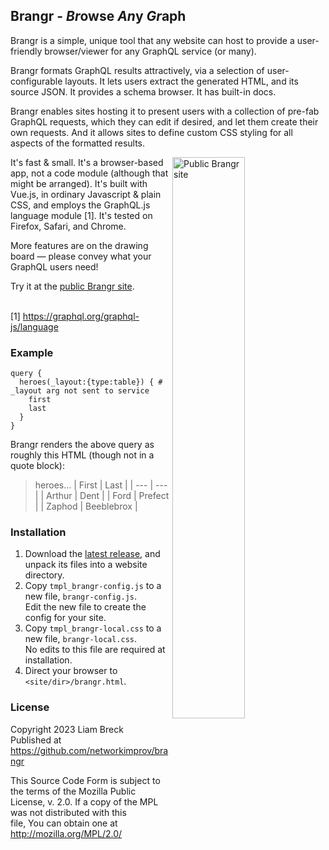 ## Brangr - *Br*owse *An*y *Gr*aph

Brangr is a simple, unique tool that any website can host 
to provide a user-friendly browser/viewer for any GraphQL service (or many).

Brangr formats GraphQL results attractively, via a selection of user-configurable layouts.
It lets users extract the generated HTML, and its source JSON.
It provides a schema browser.
It has built-in docs.

Brangr enables sites hosting it to present users with 
a collection of pre-fab GraphQL requests, which they can edit if desired, 
and let them create their own requests.
And it allows sites to define custom CSS styling for all aspects of the formatted results.

It's fast &amp; small.[<img alt="Public Brangr site" width="48%" hspace="3" align="right"
                            src="https://github.com/networkimprov/brangr/assets/458838/a9cfce13-fbac-4b7c-9eb9-61732c200e9a"
                            >](https://mnmnotmail.org/bgr/brangr.html)
It's a browser-based app, not a code module (although that might be arranged).
It's built with Vue.js, in ordinary Javascript & plain CSS, 
and employs the GraphQL.js language module&nbsp;[1].
It's tested on Firefox, Safari, and Chrome.

More features are on the drawing board &mdash; please convey what your GraphQL users need!

Try it at the [public Brangr site](https://mnmnotmail.org/bgr/brangr.html).

\
[1] https://graphql.org/graphql-js/language

### Example

```
query {
  heroes(_layout:{type:table}) { # _layout arg not sent to service
    first
    last
  }
}
```
Brangr renders the above query as roughly this HTML (though not in a quote block):
>heroes...
>| First  | Last |
>| ---    | ---  |
>| Arthur | Dent |
>| Ford   | Prefect |
>| Zaphod | Beeblebrox |

### Installation

1. Download the [latest release](https://github.com/networkimprov/brangr/releases), 
   and unpack its files into a website directory.
3. Copy `tmpl_brangr-config.js` to a new file, `brangr-config.js`.\
   Edit the new file to create the config for your site.
3. Copy `tmpl_brangr-local.css` to a new file, `brangr-local.css`.\
   No edits to this file are required at installation.
4. Direct your browser to `<site/dir>/brangr.html`.

### License

   Copyright 2023 Liam Breck  
   Published at https://github.com/networkimprov/brangr

   This Source Code Form is subject to the terms of the Mozilla Public  
   License, v. 2.0. If a copy of the MPL was not distributed with this  
   file, You can obtain one at http://mozilla.org/MPL/2.0/
